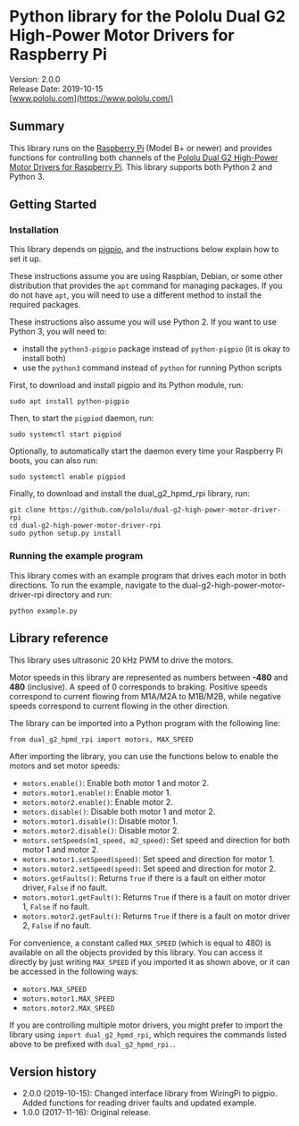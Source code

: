 # Python library for the Pololu Dual G2 High-Power Motor Drivers for Raspberry Pi

Version: 2.0.0<br>
Release Date: 2019-10-15<br>
[www.pololu.com](https://www.pololu.com/)

## Summary

This library runs on the [Raspberry Pi](https://www.pololu.com/product/2759)
(Model B+ or newer) and provides functions for controlling both channels of the
[Pololu Dual G2 High-Power Motor Drivers for Raspberry Pi](https://www.pololu.com/category/219/pololu-dual-g2-high-power-motor-drivers-for-raspberry-pi).
This library supports both Python 2 and Python 3.

## Getting Started

### Installation

This library depends on [pigpio](http://abyz.me.uk/rpi/pigpio/), and the
instructions below explain how to set it up.

These instructions assume you are using Raspbian, Debian, or some other
distribution that provides the `apt` command for managing packages. If you do
not have `apt`, you will need to use a different method to install the required
packages.

These instructions also assume you will use Python 2.  If you want to use
Python 3, you will need to:
* install the `python3-pigpio` package instead of `python-pigpio`
  (it is okay to install both)
* use the `python3` command instead of `python` for running Python scripts

First, to download and install pigpio and its Python module, run:

```
sudo apt install python-pigpio
```

Then, to start the `pigpiod` daemon, run:

```
sudo systemctl start pigpiod
```

Optionally, to automatically start the daemon every time your Raspberry Pi
boots, you can also run:

```
sudo systemctl enable pigpiod
```

Finally, to download and install the dual_g2_hpmd_rpi library, run:

```
git clone https://github.com/pololu/dual-g2-high-power-motor-driver-rpi
cd dual-g2-high-power-motor-driver-rpi
sudo python setup.py install
```

### Running the example program

This library comes with an example program that drives each motor in both
directions.  To run the example, navigate to the
dual-g2-high-power-motor-driver-rpi directory and run:

```
python example.py
```

## Library reference

This library uses ultrasonic 20&nbsp;kHz PWM to drive the motors.

Motor speeds in this library are represented as numbers between **-480** and
**480** (inclusive).  A speed of 0 corresponds to braking.  Positive speeds
correspond to current flowing from M1A/M2A to M1B/M2B, while negative speeds
correspond to current flowing in the other direction.

The library can be imported into a Python program with the following line:

```
from dual_g2_hpmd_rpi import motors, MAX_SPEED
```

After importing the library, you can use the functions below to enable the motors
and set motor speeds:

* `motors.enable()`: Enable both motor 1 and motor 2.
* `motors.motor1.enable()`: Enable motor 1.
* `motors.motor2.enable()`: Enable motor 2.
* `motors.disable()`: Disable both motor 1 and motor 2.
* `motors.motor1.disable()`: Disable motor 1.
* `motors.motor2.disable()`: Disable motor 2.
* `motors.setSpeeds(m1_speed, m2_speed)`: Set speed and direction for both motor 1 and motor 2.
* `motors.motor1.setSpeed(speed)`: Set speed and direction for motor 1.
* `motors.motor2.setSpeed(speed)`: Set speed and direction for motor 2.
* `motors.getFaults()`: Returns `True` if there is a fault on either motor
  driver, `False` if no fault.
* `motors.motor1.getFault()`: Returns `True` if there is a fault on motor driver
  1, `False` if no fault.
* `motors.motor2.getFault()`: Returns `True` if there is a fault on motor driver
  2, `False` if no fault.

For convenience, a constant called `MAX_SPEED` (which is equal to 480) is
available on all the objects provided by this library.  You can access it
directly by just writing `MAX_SPEED` if you imported it as shown above, or it
can be accessed in the following ways:

* `motors.MAX_SPEED`
* `motors.motor1.MAX_SPEED`
* `motors.motor2.MAX_SPEED`

If you are controlling multiple motor drivers, you might prefer to import the
library using `import dual_g2_hpmd_rpi`, which requires the commands listed
above to be prefixed with `dual_g2_hpmd_rpi.`.

## Version history

* 2.0.0 (2019-10-15): Changed interface library from WiringPi to pigpio. Added
  functions for reading driver faults and updated example.
* 1.0.0 (2017-11-16): Original release.
